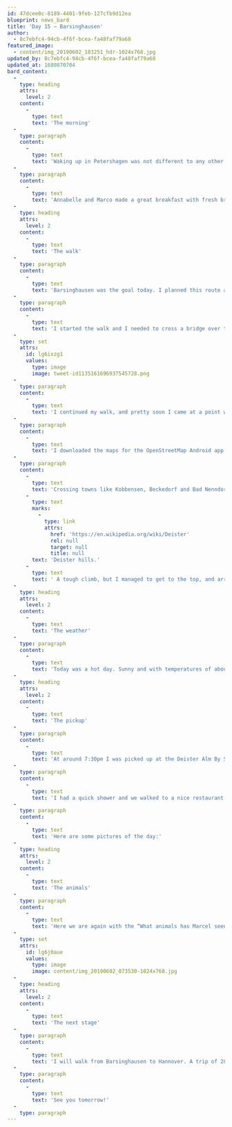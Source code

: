 ```yaml
---
id: 47dcee0c-8189-4401-9feb-127cfb9d12ea
blueprint: news_bard
title: 'Day 15 – Barsinghausen'
author:
  - 8c7ebfc4-94cb-4f6f-bcea-fa48faf79a68
featured_image:
  - content/img_20190602_183251_hdr-1024x768.jpg
updated_by: 8c7ebfc4-94cb-4f6f-bcea-fa48faf79a68
updated_at: 1680870704
bard_content:
  -
    type: heading
    attrs:
      level: 2
    content:
      -
        type: text
        text: 'The morning'
  -
    type: paragraph
    content:
      -
        type: text
        text: 'Waking up in Petershagen was not different to any other day. Except for checking my right leg. I still felt a little pain, but that was fine to handle during today’s walk.'
  -
    type: paragraph
    content:
      -
        type: text
        text: 'Annabelle and Marco made a great breakfast with fresh bread, fruit, a boiled egg and grilled bacon. After breakfast I packed my bag, loaded about 3 liters of water and sport drinks and got ready to go.'
  -
    type: heading
    attrs:
      level: 2
    content:
      -
        type: text
        text: 'The walk'
  -
    type: paragraph
    content:
      -
        type: text
        text: 'Barsinghausen was the goal today. I planned this route and the total distance was 36km. That changed a bit, I walked 40,5 to get there. This happened because I took a different route than the one that was planned. I decided I had to walk though towns in stead of along a busy road with no houses / businesses, all because of the problems I had the day before, and to be able to get help if needed.'
  -
    type: paragraph
    content:
      -
        type: text
        text: 'I started the walk and I needed to cross a bridge over the Weser, a small river. No problems here, on to the next bridge, across the Schleusenkanal Petershagen. Except, that was closed. I met a cyclist there and he told me there was detour. No problem, my body still felt good, and on I went. Though towns like Lahde, a forest named Schaumburger Wald, Meerbeck and after about 19k I arrived in Stadthagen. I was hungry and decided to have lunch at Gaststätte Bruns. It was about to close for the afternoon so I quickly ordered a salad and sat inside. After a few bites, I saw a familiar car show up on the parking lot. My mom and dad came to visit me, and they had booked a hotel for a few nights in Hannover. That was so cool, and really motivated me more to finish today’s stage.'
  -
    type: set
    attrs:
      id: lg6ixzg1
      values:
        type: image
        image: tweet-id1135161696937545728.png
  -
    type: paragraph
    content:
      -
        type: text
        text: 'I continued my walk, and pretty soon I came at a point where I could not go further. Google Maps, set to walking mode, told me to walk on the B65 a road where cars were allowed to drive 100km/h, but there was a sign that said no pedestrians and bikes were allowed.'
  -
    type: paragraph
    content:
      -
        type: text
        text: 'I downloaded the maps for the OpenStreetMap Android app of this region, and luckily there was and alternative. There was a cycling path next to the B65, and I could follow that.'
  -
    type: paragraph
    content:
      -
        type: text
        text: 'Crossing towns like Kobbensen, Beckedorf and Bad Nenndorf brought me to the '
      -
        type: text
        marks:
          -
            type: link
            attrs:
              href: 'https://en.wikipedia.org/wiki/Deister'
              rel: null
              target: null
              title: null
        text: 'Deister hills.'
      -
        type: text
        text: ' A tough climb, but I managed to get to the top, and arrive at the Deister Alm, were I had a big alcohol-free beer.'
  -
    type: heading
    attrs:
      level: 2
    content:
      -
        type: text
        text: 'The weather'
  -
    type: paragraph
    content:
      -
        type: text
        text: 'Today was a hot day. Sunny and with temperatures of about 30 degrees Celsius I had to look after my body. I applied sunscreen multiple times, drank a lot of water (almost 6 liters). I refilled my water bottle when I could, so that I would not run out of water. Furthermore the weather was not too hot for a hike. It all felt good.'
  -
    type: heading
    attrs:
      level: 2
    content:
      -
        type: text
        text: 'The pickup'
  -
    type: paragraph
    content:
      -
        type: text
        text: 'At around 7:30pm I was picked up at the Deister Alm By Saskia. She lived in this area when we arranged my sleep over, but moved to Hannover in the months after that. So she proposed to pick me up in Barsinghausen, so I could sleep and eat at her place. The next morning she’ll bring me back to Barsinghausen, so I can walk to Hannover and not cheat by completing a piece of the route to Berlin by car.'
  -
    type: paragraph
    content:
      -
        type: text
        text: 'I had a quick shower and we walked to a nice restaurant. That was going to be closing soon. Actually the kitchen was closed already. We asked if we could eat, and that was OK. We had some great conversations and arrived at home around 11pm. Then it really was time for bed and rest/recover.'
  -
    type: paragraph
    content:
      -
        type: text
        text: 'Here are some pictures of the day:'
  -
    type: heading
    attrs:
      level: 2
    content:
      -
        type: text
        text: 'The animals'
  -
    type: paragraph
    content:
      -
        type: text
        text: 'Here we are again with the “What animals has Marcel seen today?” #WAHMST. Just one for today. This 14 year old gentleman joined me for breakfast….'
  -
    type: set
    attrs:
      id: lg6j0aue
      values:
        type: image
        image: content/img_20190602_073530-1024x768.jpg
  -
    type: heading
    attrs:
      level: 2
    content:
      -
        type: text
        text: 'The next stage'
  -
    type: paragraph
    content:
      -
        type: text
        text: 'I will walk from Barsinghausen to Hannover. A trip of 28km.'
  -
    type: paragraph
    content:
      -
        type: text
        text: 'See you tomorrow!'
  -
    type: paragraph
---
```

